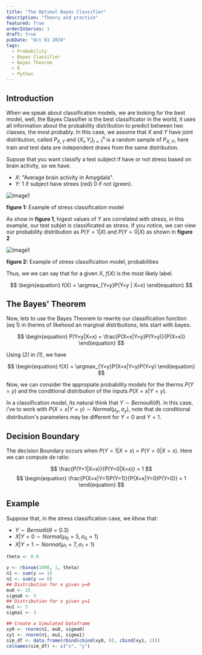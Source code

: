```yaml
---
title: "The Optimal Bayes Classifier"
description: "Theory and practice"
featured: True
orderInSeries: 1
draft: true
pubDate: "Oct 01 2024"
tags:
  - Probability
  - Bayes Classifier
  - Bayes Theorem
  - R
  - Python
---
```


## Introduction
When we speak about classification models, we are looking for the best model, well, the Bayes Classifier is the best classificator in the world, it uses all information about the probability distribution to predict between two classes, the most probably. In this case, we assume that $X$ and $Y$ have joint distribution, called $P_{X,Y}$ and $\{{X_i, Y_i}\}_{i=1}^{n}$ is a random sample of $P_{X,Y}$, here train and test data are independent draws from the same distribution.

Supose that you want classify a test subject if have or not stress based on brain activity, so we have.

- $X$: "Average brain activity in Amygdala".
- $Y$: 1 if subject have strees (red) 0 if not (green).

![Image1](~/assets/blog_images/example1.png)

**figure 1:** Example of stress classification model

As show in **figure 1**, higest values of $Y$ are correlated with stress, in this example, our test subjet is classificated as stress. If you notice, we can view our probability distribution as $P(Y=1 | X)$ and $P(Y=0 | X)$ as shown in **figure 2**

![Image1](~/assets/blog_images/example2.png)

**figure 2:** Example of stress classification model, probabilities

Thus, we we can say that for a given $X$, $f(X)$ is the most likely label.

$$
\begin{equation}
f(X) = \argmax_{Y=y}P(Y=y | X=x)
\end{equation}
$$

## The Bayes' Theorem
Now, lets to use the Bayes Theorem to rewrite our classification function (eq 1) in therms of likehood an marginal distributions, lets start with bayes.

$$
\begin{equation}
P(Y=y|X=x) = \frac{P(X=x|Y=y)P(Y=y)}{P(X=x)}
\end{equation}
$$

Using *(2)* in *(1)*, we have

$$
\begin{equation}
f(X) = \argmax_{Y=y}P(X=x|Y=y)P(Y=y)
\end{equation}
$$

Now, we can consider the appropiate probability models for the therms $P(Y=y)$ and the conditional distribution of the inputs $P(X=x|Y=y)$. 

In a classification model, its natural think that $Y \sim Bernoulli(\theta)$. in this case, i've to work with $P(X=x|Y=y) \sim Normal(\mu_y, \sigma_y)$, note that de conditional distribution's parameters may be different for $Y=0$ and $Y=1$.

## Decision Boundary

The decision Boundary occurs when $P(Y=1|X=x)$ = $P(Y=0|X=x)$. Here we can compute de ratio:

$$
\frac{P(Y=1|X=x)}{P(Y=0|X=x)} = 1
$$
$$
\begin{equation}
\frac{P(X=x|Y=1)P(Y=1)}{P(X=x|Y=0)P(Y=0)} = 1
\end{equation}
$$

## Example

Suppose that, in the stress classification case, we khow that:
- $Y \sim Berniolli(\theta = 0.3)$
- $X|Y=0 \sim Normal(\mu_0 = 5, \sigma_0 =1 )$ 
- $X|Y=1 \sim Normal(\mu_1 = 7, \sigma_1 =1 )$ 

```r
theta <- 0.9

y <- rbinom(1000, 1, theta)
n1 <- sum(y == 1)
n2 <- sum(y == 0)
## Distribution for x given y=0
mu0 <- 15
sigma0 <- 3
## Distribution for x given y=1
mu1 <- 5
sigma1 <- 3

## Create a Simulated Dataframe
xy0 <- rnorm(n2, mu0, sigma0)
xy1 <- rnorm(n1, mu1, sigma1)
sim_df <- data.frame(rbind(cbind(xy0, 0), cbind(xy1, 1)))
colnames(sim_df) <- c("x", "y")
```